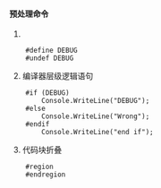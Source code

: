 ﻿#### 预处理命令
1. 
```
    #define DEBUG
    #undef DEBUG
```
2. 编译器层级逻辑语句
``` 
    #if (DEBUG)
        Console.WriteLine("DEBUG");
    #else
        Console.WriteLine("Wrong");
    #endif
        Console.WriteLine("end if");
```
3. 代码块折叠
```
    #region   
    #endregion
```
